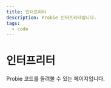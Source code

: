 ```yaml
---
title: 인터프리터
description: Probie 인터프리터입니다.
tags:
  - code
---
```


# 인터프리터

Probie 코드를 돌려볼 수 있는 페이지입니다.